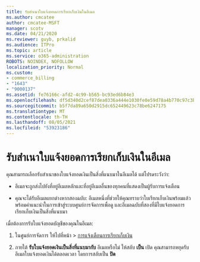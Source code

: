 ```yaml
---
title: รับสําเนาใบแจ้งยอดการเรียกเก็บเงินในอีเมล
ms.author: cmcatee
author: cmcatee-MSFT
manager: scotv
ms.date: 04/21/2020
ms.reviewer: guyb, prkalid
ms.audience: ITPro
ms.topic: article
ms.service: o365-administration
ROBOTS: NOINDEX, NOFOLLOW
localization_priority: Normal
ms.custom:
- commerce_billing
- "1643"
- "9000137"
ms.assetid: fe76166c-afd2-4c99-b565-bc93ed6b84e3
ms.openlocfilehash: df5d340d2cef87dea0336a444e1030fe0e59d78a4b770c97c3bce2cdd0802848
ms.sourcegitcommit: b5f7da89a650d2915dc652449623c78be6247175
ms.translationtype: MT
ms.contentlocale: th-TH
ms.lasthandoff: 08/05/2021
ms.locfileid: "53923186"
---
```

# <a name="receive-copy-of-your-billing-statement-in-email"></a>รับสําเนาใบแจ้งยอดการเรียกเก็บเงินในอีเมล

คุณสามารถเลือกรับสําเนาของใบแจ้งยอดเงินเป็นสิ่งที่แนบมาในอีเมลได้ แต่โปรดระวังว่า:
  
- อีเมลจะถูกส่งไปยังที่อยู่อีเมลหลักและที่อยู่อีเมลอื่นของทุกคนที่แสดงเป็นผู้รับการแจ้งเตือน

- คุณจะได้รับอีเมลแยกต่างหากสองฉบับ: อีเมลหนึ่งที่ช่วยให้คุณทราบว่าใบเรียกเก็บเงินพร้อมแล้ว พร้อมคําแนะนําในการเข้าสู่ระบบศูนย์การจัดการเพื่อดู และอีเมลฉบับที่สองที่มีใบแจ้งยอดการเรียกเก็บเงินเป็นสิ่งที่แนบมา

เมื่อต้องการรับใบแจ้งยอดบัญชีของคุณในอีเมล:
  
1. ในศูนย์การจัดการ ให้ไปที่หน้า \> [การแจ้งเตือนการเรียกเก็บเงิน](https://go.microsoft.com/fwlink/p/?linkid=853212)

2. ภายใต้ **รับใบแจ้งยอดเงินเป็นสิ่งที่แนบมากับ** อีเมลหรือไม่ ให้สลับ **เป็น** เปิด คุณสามารถหยุดรับอีเมลใบแจ้งยอดเงินได้ตลอดเวลา โดยการสลับเป็น **ปิด**